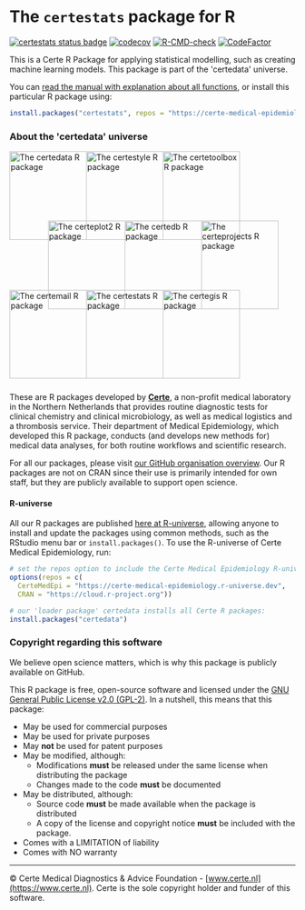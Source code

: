 # The `certestats` package for R

[![certestats status badge](https://certe-medical-epidemiology.r-universe.dev/badges/certestats?color=01617e)](https://certe-medical-epidemiology.r-universe.dev)
[![codecov](https://codecov.io/gh/certe-medical-epidemiology/certestats/branch/main/graph/badge.svg)](https://codecov.io/gh/certe-medical-epidemiology/certestats)
[![R-CMD-check](https://github.com/certe-medical-epidemiology/certestats/actions/workflows/R-CMD-check.yaml/badge.svg?branch=main)](https://github.com/certe-medical-epidemiology/certestats/actions/workflows/R-CMD-check.yaml)
[![CodeFactor](https://www.codefactor.io/repository/github/certe-medical-epidemiology/certestats/badge/main)](https://www.codefactor.io/repository/github/certe-medical-epidemiology/certestats/overview/main)

This is a Certe R Package for applying statistical modelling, such as creating machine learning models. This package is part of the 'certedata' universe.

You can [read the manual with explanation about all functions](https://certe-medical-epidemiology.github.io/certestats/reference), or install this particular R package using:

```r
install.packages("certestats", repos = "https://certe-medical-epidemiology.r-universe.dev")
```

### About the 'certedata' universe

<div style="position: relative; height: 410px;">
  <a href="https://certe-medical-epidemiology.github.io/certedata/" target="_blank">
    <img src="https://certe-medical-epidemiology.github.io/certedata/logo.svg" alt="The certedata R package" style="position: absolute; left: 0px; top: 0px; width: 136px; height: 156px;">
  </a>
  <a href="https://certe-medical-epidemiology.github.io/certestyle/" target="_blank">
    <img src="https://certe-medical-epidemiology.github.io/certestyle/logo.svg" alt="The certestyle R package" style="position: absolute; left: 135px; top: 0px; width: 136px; height: 156px;">
  </a>
  <a href="https://certe-medical-epidemiology.github.io/certetoolbox/" target="_blank">
    <img src="https://certe-medical-epidemiology.github.io/certetoolbox/logo.svg" alt="The certetoolbox R package" style="position: absolute; left: 270px; top: 0px; width: 136px; height: 156px;">
  </a>
  
  <a href="https://certe-medical-epidemiology.github.io/certeplot2/" target="_blank">
    <img src="https://certe-medical-epidemiology.github.io/certeplot2/logo.svg" alt="The certeplot2 R package" style="position: absolute; left: 67.5px; top: 122px; width: 136px; height: 156px;">
  </a>
  <a href="https://certe-medical-epidemiology.github.io/certedb/" target="_blank">
    <img src="https://certe-medical-epidemiology.github.io/certedb/logo.svg" alt="The certedb R package" style="position: absolute; left: 202.5px; top: 122px; width: 136px; height: 156px;">
  </a>
  <a href="https://certe-medical-epidemiology.github.io/certeprojects/" target="_blank">
    <img src="https://certe-medical-epidemiology.github.io/certeprojects/logo.svg" alt="The certeprojects R package" style="position: absolute; left: 337.5px; top: 122px; width: 136px; height: 156px;">
  </a>

  <a href="https://certe-medical-epidemiology.github.io/certemail/" target="_blank">
    <img src="https://certe-medical-epidemiology.github.io/certemail/logo.svg" alt="The certemail R package" style="position: absolute; left: 0px; top: 244px; width: 136px; height: 156px;">
  </a>
  <a href="https://certe-medical-epidemiology.github.io/certestats/" target="_blank">
    <img src="https://certe-medical-epidemiology.github.io/certestats/logo.svg" alt="The certestats R package" style="position: absolute; left: 135px; top: 244px; width: 136px; height: 156px;">
  </a>
  <a href="https://certe-medical-epidemiology.github.io/certegis/" target="_blank">
    <img src="https://certe-medical-epidemiology.github.io/certegis/logo.svg" alt="The certegis R package" style="position: absolute; left: 270px; top: 244px; width: 136px; height: 156px;">
  </a>
</div>

These are R packages developed by [**Certe**](https://www.certe.nl), a non-profit medical laboratory in the Northern Netherlands that provides routine diagnostic tests for clinical chemistry and clinical microbiology, as well as medical logistics and a thrombosis service. Their department of Medical Epidemiology, which developed this R package, conducts (and develops new methods for) medical data analyses, for both routine workflows and scientific research.

For all our packages, please visit [our GitHub organisation overview](https://github.com/certe-medical-epidemiology). Our R packages are not on CRAN since their use is primarily intended for own staff, but they are publicly available to support open science. 

#### R-universe

All our R packages are published [here at R-universe](https://certe-medical-epidemiology.r-universe.dev), allowing anyone to install and update the packages using common methods, such as the RStudio menu bar or `install.packages()`. To use the R-universe of Certe Medical Epidemiology, run:

```r
# set the repos option to include the Certe Medical Epidemiology R-universe
options(repos = c(
  CerteMedEpi = "https://certe-medical-epidemiology.r-universe.dev",
  CRAN = "https://cloud.r-project.org"))

# our 'loader package' certedata installs all Certe R packages:
install.packages("certedata")
```

### Copyright regarding this software

We believe open science matters, which is why this package is publicly available on GitHub.

This R package is free, open-source software and licensed under the [GNU General Public License v2.0 (GPL-2)](./LICENSE.md). In a nutshell, this means that this package:

- May be used for commercial purposes
- May be used for private purposes
- May **not** be used for patent purposes
- May be modified, although:
  - Modifications **must** be released under the same license when distributing the package
  - Changes made to the code **must** be documented
- May be distributed, although:
  - Source code **must** be made available when the package is distributed
  - A copy of the license and copyright notice **must** be included with the package.
- Comes with a LIMITATION of liability
- Comes with NO warranty

----

© Certe Medical Diagnostics & Advice Foundation - [www.certe.nl](https://www.certe.nl). Certe is the sole copyright holder and funder of this software.
